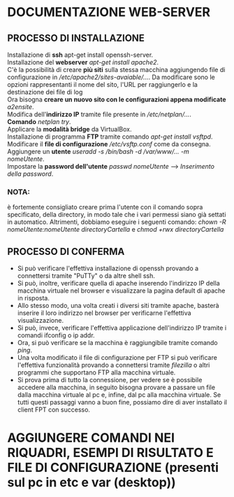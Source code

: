 # DOCUMENTAZIONE WEB-SERVER

## PROCESSO DI INSTALLAZIONE
Installazione di **ssh** apt-get install openssh-server.<br>
Installazione del **webserver** *apt-get install apache2*.<br>
C'è la possibilità di creare **più siti** sulla stessa macchina aggiungendo file di configurazione in */etc/apache2/sites-avaiable/...*. Da modificare sono le opzioni rappresentanti il nome del sito, l'URL per raggiungerlo e la destinazione dei file di log<br>
Ora bisogna **creare un nuovo sito con le configurazioni appena modificate** *a2ensite*.<br>
Modifica dell'**indirizzo IP** tramite file presente in */etc/netplan/...*.<br>
**Comando** *netplan try*.<br>
Applicare la **modalità bridge** da VirtualBox.<br>
Installazione di programma **FTP** tramite comando *apt-get install vsftpd*.<br>
Modificare il **file di configurazione** */etc/vsftp.conf* come da consegna.<br>
Aggiungere un **utente** *useradd -s /bin/bash -d /var/www/... -m nomeUtente*.<br>
Impostare la **password dell'utente** *passwd nomeUtente* --> *Inserimento della password*.<br>
### NOTA: <br>
è fortemente consigliato creare prima l'utente con il comando sopra specificato, della directory, in modo tale che i vari permessi siano già settati in automatico. Altrimenti, dobbiamo eseguire i seguenti comando: *chown -R nomeUtente:nomeUtente directoryCartella* e *chmod +rwx directoryCartella* <br>

## PROCESSO DI CONFERMA
- Si può verificare l'effettiva installazione di openssh provando a connettersi tramite "PuTTy" o da altre shell ssh.<br>
- Si può, inoltre, verificare quella di apache inserendo l'indirizzo IP della macchina virtuale nel browser e visualizzare la pagina default di apache in risposta.<br>
- Allo stesso modo, una volta creati i diversi siti tramite apache, basterà inserire il loro indirizzo nel browser per verificarne l'effettiva visualizzazione.<br>
- Si può, invece, verificare l'effettiva applicazione dell'indirizzo IP tramite i comandi ifconfig o ip addr.<br>
- Ora, si può verificare se la macchina è raggiungibile tramite comando *ping*.<br>
- Una volta modificato il file di configurazione per FTP si può verificare l'effettiva funzionalità provando a connettersi tramite *filezilla* o altri programmi che supportano FTP alla macchina virtuale.<br>
- Si prova prima di tutto la connessione, per vedere se è possibile accedere alla macchina, in seguito bisogna provare a passare un file dalla macchina virtuale al pc e, infine, dal pc alla macchina virtuale. Se tutti questi passaggi vanno a buon fine, possiamo dire di aver installato il client FPT con successo. <br>

# AGGIUNGERE COMANDI NEI RIQUADRI, ESEMPI DI RISULTATO E FILE DI CONFIGURAZIONE (presenti sul pc in etc e var (desktop))
